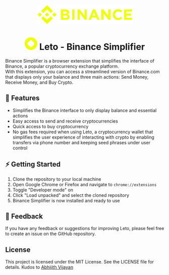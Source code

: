 <div align="center">
  <img src="https://github.com/letoxyz/binance-simplified/blob/main/.github/media/binance.svg" alt="Binance" />
</div>
<h1 align="center"><img src="https://github.com/letoxyz/binance-simplified/blob/main/.github/media/leto.svg" alt="🚀"  /> Leto - Binance Simplifier</h1>

Binance Simplifier is a browser extension that simplifies the interface of Binance, a popular cryptocurrency exchange platform. <br />
With this extension, you can access a streamlined version of Binance.com that displays only your balance and three main actions: Send Money, Receive Money, and Buy Crypto.


## 🚀 Features
- Simplifies the Binance interface to only display balance and essential actions
- Easy access to send and receive cryptocurrencies
- Quick access to buy cryptocurrency
- No gas fees required when using Leto, a cryptocurrency wallet that simplifies the user experience of interacting with crypto by enabling transfers via phone number and keeping seed phrases under user control


## ⚡️ Getting Started
1. Clone the repository to your local machine
2. Open Google Chrome or Firefox and navigate to `chrome://extensions`
3. Toggle "Developer mode" on
4. Click "Load unpacked" and select the cloned repository
5. Binance Simplifier is now installed and ready to use

## 🙊 Feedback
If you have any feedback or suggestions for improving Leto, please feel free to create an issue on the GitHub repository.

## License
This project is licensed under the MIT License. See the LICENSE file for details.
Kudos to [Abhijith Vijayan](https://abhijithvijayan.in)
